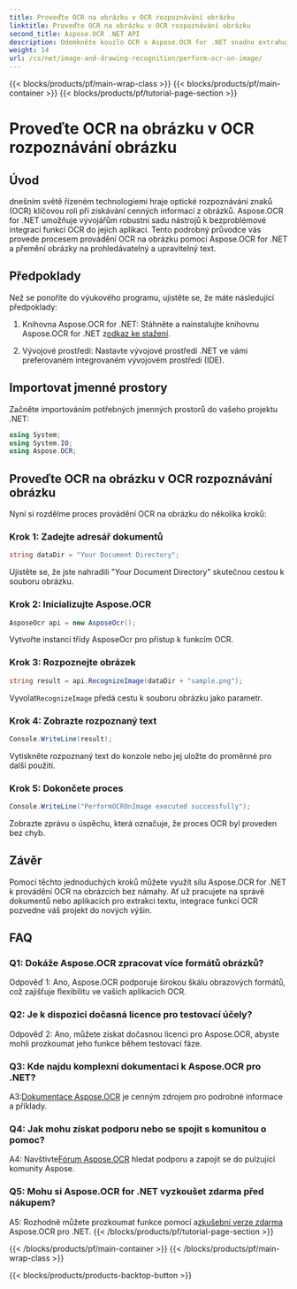 ```yaml
---
title: Proveďte OCR na obrázku v OCR rozpoznávání obrázku
linktitle: Proveďte OCR na obrázku v OCR rozpoznávání obrázku
second_title: Aspose.OCR .NET API
description: Odemkněte kouzlo OCR s Aspose.OCR for .NET snadno extrahujte text z obrázků. Prozkoumejte výukový program pro bezproblémovou integraci.
weight: 14
url: /cs/net/image-and-drawing-recognition/perform-ocr-on-image/
---
```


{{< blocks/products/pf/main-wrap-class >}}
{{< blocks/products/pf/main-container >}}
{{< blocks/products/pf/tutorial-page-section >}}

# Proveďte OCR na obrázku v OCR rozpoznávání obrázku

## Úvod

dnešním světě řízeném technologiemi hraje optické rozpoznávání znaků (OCR) klíčovou roli při získávání cenných informací z obrázků. Aspose.OCR for .NET umožňuje vývojářům robustní sadu nástrojů k bezproblémové integraci funkcí OCR do jejich aplikací. Tento podrobný průvodce vás provede procesem provádění OCR na obrázku pomocí Aspose.OCR for .NET a přemění obrázky na prohledávatelný a upravitelný text.

## Předpoklady

Než se ponoříte do výukového programu, ujistěte se, že máte následující předpoklady:

1.  Knihovna Aspose.OCR for .NET: Stáhněte a nainstalujte knihovnu Aspose.OCR for .NET z[odkaz ke stažení](https://releases.aspose.com/ocr/net/).

2. Vývojové prostředí: Nastavte vývojové prostředí .NET ve vámi preferovaném integrovaném vývojovém prostředí (IDE).

## Importovat jmenné prostory

Začněte importováním potřebných jmenných prostorů do vašeho projektu .NET:

```csharp
using System;
using System.IO;
using Aspose.OCR;
```

## Proveďte OCR na obrázku v OCR rozpoznávání obrázku

Nyní si rozdělme proces provádění OCR na obrázku do několika kroků:

### Krok 1: Zadejte adresář dokumentů

```csharp
string dataDir = "Your Document Directory";
```

Ujistěte se, že jste nahradili "Your Document Directory" skutečnou cestou k souboru obrázku.

### Krok 2: Inicializujte Aspose.OCR

```csharp
AsposeOcr api = new AsposeOcr();
```

Vytvořte instanci třídy AsposeOcr pro přístup k funkcím OCR.

### Krok 3: Rozpoznejte obrázek

```csharp
string result = api.RecognizeImage(dataDir + "sample.png");
```

 Vyvolat`RecognizeImage` předá cestu k souboru obrázku jako parametr.

### Krok 4: Zobrazte rozpoznaný text

```csharp
Console.WriteLine(result);
```

Vytiskněte rozpoznaný text do konzole nebo jej uložte do proměnné pro další použití.

### Krok 5: Dokončete proces

```csharp
Console.WriteLine("PerformOCROnImage executed successfully");
```

Zobrazte zprávu o úspěchu, která označuje, že proces OCR byl proveden bez chyb.

## Závěr

Pomocí těchto jednoduchých kroků můžete využít sílu Aspose.OCR for .NET k provádění OCR na obrázcích bez námahy. Ať už pracujete na správě dokumentů nebo aplikacích pro extrakci textu, integrace funkcí OCR pozvedne váš projekt do nových výšin.

## FAQ

### Q1: Dokáže Aspose.OCR zpracovat více formátů obrázků?

Odpověď 1: Ano, Aspose.OCR podporuje širokou škálu obrazových formátů, což zajišťuje flexibilitu ve vašich aplikacích OCR.

### Q2: Je k dispozici dočasná licence pro testovací účely?

Odpověď 2: Ano, můžete získat dočasnou licenci pro Aspose.OCR, abyste mohli prozkoumat jeho funkce během testovací fáze.

### Q3: Kde najdu komplexní dokumentaci k Aspose.OCR pro .NET?

 A3:[Dokumentace Aspose.OCR](https://reference.aspose.com/ocr/net/) je cenným zdrojem pro podrobné informace a příklady.

### Q4: Jak mohu získat podporu nebo se spojit s komunitou o pomoc?

 A4: Navštivte[Fórum Aspose.OCR](https://forum.aspose.com/c/ocr/16) hledat podporu a zapojit se do pulzující komunity Aspose.

### Q5: Mohu si Aspose.OCR for .NET vyzkoušet zdarma před nákupem?

 A5: Rozhodně můžete prozkoumat funkce pomocí a[zkušební verze zdarma](https://releases.aspose.com/) Aspose.OCR pro .NET.
{{< /blocks/products/pf/tutorial-page-section >}}

{{< /blocks/products/pf/main-container >}}
{{< /blocks/products/pf/main-wrap-class >}}

{{< blocks/products/products-backtop-button >}}
